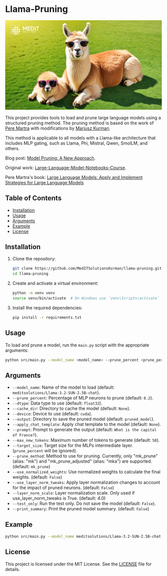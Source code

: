 # Llama-Pruning

![Llama-pruning-image](/assets/llama-pruning.jpg "Llama pruning")

This project provides tools to load and prune large language models using a structured pruning method. The pruning method is based on the work of [Pere Martra](https://github.com/peremartra) with modifications by [Mariusz Kurman](https://github.com/mkurman).

This method is applicable to all models with a Llama-like architecture that includes MLP gating, such as Llama, Phi, Mistral, Qwen, SmolLM, and others.

Blog post: [Model Pruning: A New Approach](https://mkurman.substack.com/p/model-pruning-a-new-approach).

Original work: [Large-Language-Model-Notebooks-Course](https://github.com/peremartra/Large-Language-Model-Notebooks-Course/blob/main/6-PRUNING/6_3_pruning_structured_llama3.2-1b_OK.ipynb).

Pere Martra's book: [Large Language Models: Apply and Implement Strategies for Large Language Models](https://amzn.to/4eanT1g)

## Table of Contents

- [Installation](#installation)
- [Usage](#usage)
- [Arguments](#arguments)
- [Example](#example)
- [License](#license)

## Installation

1. Clone the repository:
    ```sh
    git clone https://github.com/MedITSolutionsKurman/llama-pruning.git
    cd llama-pruning
    ```

2. Create and activate a virtual environment:
    ```sh
    python -m venv venv
    source venv/bin/activate  # On Windows use `venv\Scripts\activate`
    ```

3. Install the required dependencies:
    ```sh
    pip install -r requirements.txt
    ```

## Usage

To load and prune a model, run the `main.py` script with the appropriate arguments:

```sh
python src/main.py --model_name <model_name> --prune_percent <prune_percent> --dtype <dtype> --cache_dir <cache_dir> --device <device> --output <output> --prompt <prompt> --max_new_tokens <max_new_tokens> [--apply_chat_template]
```

## Arguments

- `--model_name`: Name of the model to load (default: `meditsolutions/Llama-3.2-SUN-2.5B-chat`).
- `--prune_percent`: Percentage of MLP neurons to prune (default: `0.2`).
- `--dtype`: Data type to use (default: `float32`).
- `--cache_dir`: Directory to cache the model (default: `None`).
- `--device`: Device to use (default: `cuda`).
- `--output`: Directory to save the pruned model (default: `pruned_model`).
- `--apply_chat_template`: Apply chat template to the model (default: `None`).
- `--prompt`: Prompt to generate the output (default: `What is the capital of France?`).
- `--max_new_tokens`: Maximum number of tokens to generate (default: `50`).
- `--target_size`: Target size for the MLPs intermediate layer. (`prune_percent` will be ignored).
- `--prune_method`: Method to use for pruning. Currently, only "mk_prune" (alias: "mk") and "mk_prune_adjusted" (alias: "mka") are supported. (default: `mk_prune`)
- `--use_normalized_weights`: Use normalized weights to calculate the final weights. (default: `False`)
- `--use_layer_norm_tweaks`: Apply layer normalization changes to account for the impact of pruned neurons. (default: `False`)
- `--layer_norm_scale`: Layer normalization scale. Only used if use_layer_norm_tweaks is True. (default: 4.0)
- `--test_only`: Run the test only. Do not save the model (default: `False`).
- `--print_summary`: Print the pruned model summary. (default: `False`)

## Example

```sh
python src/main.py --model_name meditsolutions/Llama-3.2-SUN-2.5B-chat --prune_percent 0.2 --dtype float32 --cache_dir ./cache --device cuda --output ./pruned_model --prompt "How to prepare pierogi (famous Polish dish)?" --max_new_tokens 128 --apply_chat_template --test_only
```

## License

This project is licensed under the MIT License. See the [LICENSE](LICENSE) file for details.
